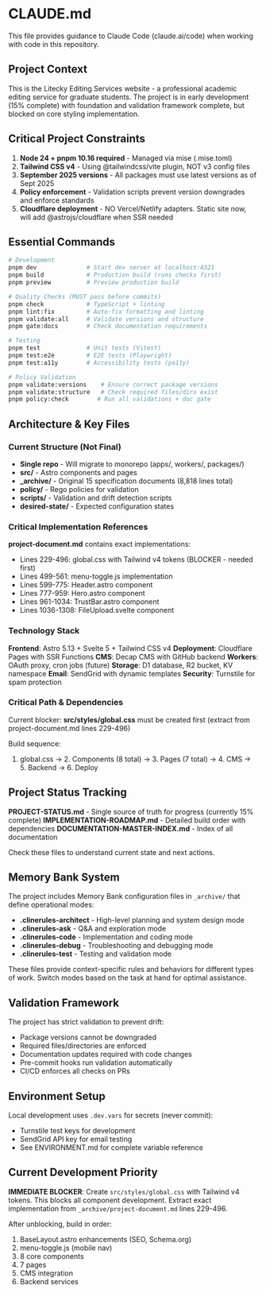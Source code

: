 # CLAUDE.md

This file provides guidance to Claude Code (claude.ai/code) when working with code in this repository.

## Project Context

This is the Litecky Editing Services website - a professional academic editing service for graduate students. The project is in early development (15% complete) with foundation and validation framework complete, but blocked on core styling implementation.

## Critical Project Constraints

1. **Node 24 + pnpm 10.16 required** - Managed via mise (.mise.toml)
2. **Tailwind CSS v4** - Using @tailwindcss/vite plugin, NOT v3 config files
3. **September 2025 versions** - All packages must use latest versions as of Sept 2025
4. **Policy enforcement** - Validation scripts prevent version downgrades and enforce standards
5. **Cloudflare deployment** - NO Vercel/Netlify adapters. Static site now, will add @astrojs/cloudflare when SSR needed

## Essential Commands

```bash
# Development
pnpm dev              # Start dev server at localhost:4321
pnpm build            # Production build (runs checks first)
pnpm preview          # Preview production build

# Quality Checks (MUST pass before commits)
pnpm check            # TypeScript + linting
pnpm lint:fix         # Auto-fix formatting and linting
pnpm validate:all     # Validate versions and structure
pnpm gate:docs        # Check documentation requirements

# Testing
pnpm test             # Unit tests (Vitest)
pnpm test:e2e         # E2E tests (Playwright)
pnpm test:a11y        # Accessibility tests (pa11y)

# Policy Validation
pnpm validate:versions    # Ensure correct package versions
pnpm validate:structure   # Check required files/dirs exist
pnpm policy:check        # Run all validations + doc gate
```

## Architecture & Key Files

### Current Structure (Not Final)
- **Single repo** - Will migrate to monorepo (apps/, workers/, packages/)
- **src/** - Astro components and pages
- **_archive/** - Original 15 specification documents (8,818 lines total)
- **policy/** - Rego policies for validation
- **scripts/** - Validation and drift detection scripts
- **desired-state/** - Expected configuration states

### Critical Implementation References

**project-document.md** contains exact implementations:
- Lines 229-496: global.css with Tailwind v4 tokens (BLOCKER - needed first)
- Lines 499-561: menu-toggle.js implementation
- Lines 599-775: Header.astro component
- Lines 777-959: Hero.astro component
- Lines 961-1034: TrustBar.astro component
- Lines 1036-1308: FileUpload.svelte component

### Technology Stack

**Frontend**: Astro 5.13 + Svelte 5 + Tailwind CSS v4
**Deployment**: Cloudflare Pages with SSR Functions
**CMS**: Decap CMS with GitHub backend
**Workers**: OAuth proxy, cron jobs (future)
**Storage**: D1 database, R2 bucket, KV namespace
**Email**: SendGrid with dynamic templates
**Security**: Turnstile for spam protection

### Critical Path & Dependencies

Current blocker: **src/styles/global.css** must be created first (extract from project-document.md lines 229-496)

Build sequence:
1. global.css → 2. Components (8 total) → 3. Pages (7 total) → 4. CMS → 5. Backend → 6. Deploy

## Project Status Tracking

**PROJECT-STATUS.md** - Single source of truth for progress (currently 15% complete)
**IMPLEMENTATION-ROADMAP.md** - Detailed build order with dependencies
**DOCUMENTATION-MASTER-INDEX.md** - Index of all documentation

Check these files to understand current state and next actions.

## Memory Bank System

The project includes Memory Bank configuration files in `_archive/` that define operational modes:
- **.clinerules-architect** - High-level planning and system design mode
- **.clinerules-ask** - Q&A and exploration mode
- **.clinerules-code** - Implementation and coding mode
- **.clinerules-debug** - Troubleshooting and debugging mode
- **.clinerules-test** - Testing and validation mode

These files provide context-specific rules and behaviors for different types of work. Switch modes based on the task at hand for optimal assistance.

## Validation Framework

The project has strict validation to prevent drift:
- Package versions cannot be downgraded
- Required files/directories are enforced
- Documentation updates required with code changes
- Pre-commit hooks run validation automatically
- CI/CD enforces all checks on PRs

## Environment Setup

Local development uses `.dev.vars` for secrets (never commit):
- Turnstile test keys for development
- SendGrid API key for email testing
- See ENVIRONMENT.md for complete variable reference

## Current Development Priority

**IMMEDIATE BLOCKER**: Create `src/styles/global.css` with Tailwind v4 tokens. This blocks all component development. Extract exact implementation from `_archive/project-document.md` lines 229-496.

After unblocking, build in order:
1. BaseLayout.astro enhancements (SEO, Schema.org)
2. menu-toggle.js (mobile nav)
3. 8 core components
4. 7 pages
5. CMS integration
6. Backend services